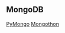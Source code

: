 
## MongoDB

[PyMongo](http://api.mongodb.com/python/current/tutorial.html)
[Mongothon](https://pypi.python.org/pypi/Mongothon/0.7.3)
